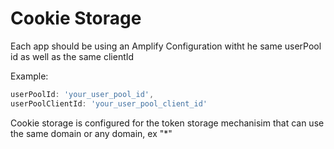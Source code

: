 # Cookie Storage

Each app should be using an Amplify Configuration witht he same userPool id as well as the same clientId

Example:

```js
userPoolId: 'your_user_pool_id',
userPoolClientId: 'your_user_pool_client_id'
```

Cookie storage is configured for the token storage mechanisim that can use the same domain or any domain, ex "\*"
